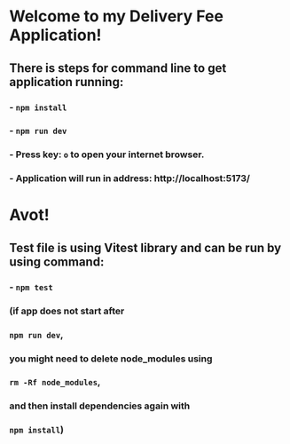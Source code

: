# Welcome to my Delivery Fee Application!

## There is steps for command line to get application running:
### - ```npm install```
### - ```npm run dev```
### - Press key: ```o``` to open your internet browser.
### - Application will run in address: http://localhost:5173/

# Avot!

## Test file is using Vitest library and can be run by using command:
### - ```npm test```

### (if app does not start after 
### ```npm run dev```, 
### you might need to delete node_modules using 
### ```rm -Rf node_modules```,
### and then install dependencies again with
### ```npm install```)